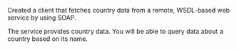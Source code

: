 Created a client that fetches country data from a remote, WSDL-based web service by using SOAP.

The service provides country data. You will be able to query data about a country based on its name.
